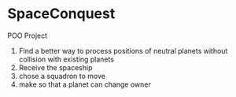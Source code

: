 # SpaceConquest
POO Project

1. Find a better way to process positions of neutral planets without collision with existing planets
2. Receive the spaceship
3. chose a squadron to move
4. make so that a planet can change owner
